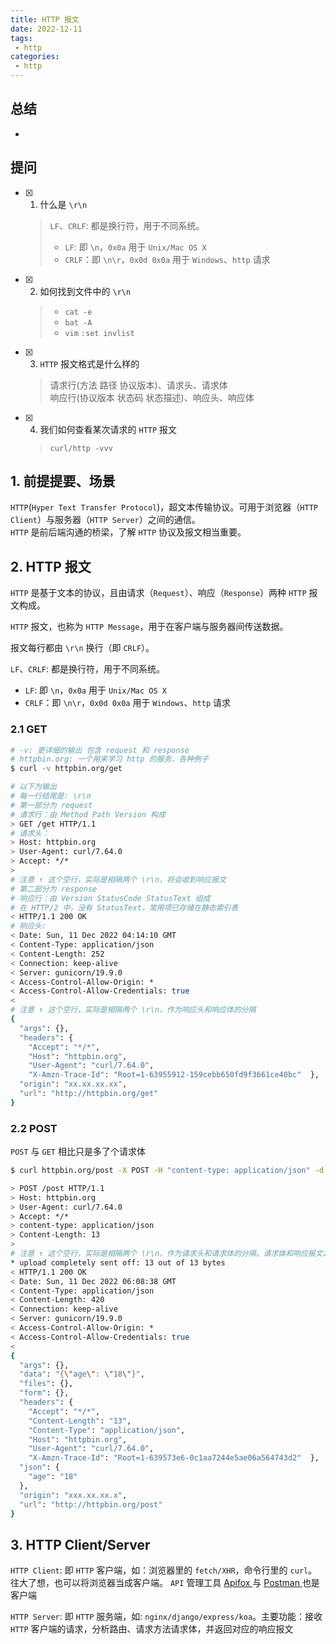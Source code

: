 ```yaml
---
title: HTTP 报文
date: 2022-12-11
tags:
 - http
categories: 
 - http
---
```



## 总结
-  





## 提问
- [x] 1. 什么是 `\r\n`
    > `LF`、`CRLF`: 都是换行符，用于不同系统。   
    > - `LF`: 即 `\n`，`0x0a` 用于 `Unix/Mac OS X`     
    > - `CRLF`：即 `\n\r`，`0x0d 0x0a` 用于 `Windows`、`http` 请求      

- [x] 2. 如何找到文件中的 `\r\n`
    > - `cat -e` 
    > - `bat -A`
    > - `vim` `:set invlist`

- [x] 3. `HTTP` 报文格式是什么样的
    > 请求行(方法 路径 协议版本)、请求头、请求体     
    > 响应行(协议版本 状态码 状态描述)、响应头、响应体

- [x] 4. 我们如何查看某次请求的 `HTTP` 报文
    > `curl/http -vvv`







## 1. 前提提要、场景
`HTTP`(`Hyper Text Transfer Protocol`)，超文本传输协议。可用于浏览器（`HTTP Client`）与服务器（`HTTP Server`）之间的通信。         
`HTTP` 是前后端沟通的桥梁，了解 `HTTP` 协议及报文相当重要。


## 2. HTTP 报文
`HTTP` 是基于文本的协议，且由请求（`Request`）、响应（`Response`）两种 `HTTP` 报文构成。               

`HTTP` 报文，也称为 `HTTP Message`，用于在客户端与服务器间传送数据。

报文每行都由 `\r\n` 换行（即 `CRLF`）。

`LF`、`CRLF`: 都是换行符，用于不同系统。   
- `LF`: 即 `\n`，`0x0a` 用于 `Unix/Mac OS X`     
- `CRLF`：即 `\n\r`，`0x0d 0x0a` 用于 `Windows`、`http` 请求      


### 2.1 GET
```sh
# -v: 更详细的输出 包含 request 和 response
# httpbin.org: 一个用来学习 http 的服务，各种例子
$ curl -v httpbin.org/get 

# 以下为输出
# 每一行结尾是: \r\n
# 第一部分为 request
# 请求行：由 Method Path Version 构成
> GET /get HTTP/1.1
# 请求头：
> Host: httpbin.org
> User-Agent: curl/7.64.0
> Accept: */*
>
# 注意 ↑ 这个空行，实际是相隔两个 \r\n，将会收到响应报文
# 第二部分为 response
# 响应行：由 Version StatusCode StatusText 组成
# 在 HTTP/2 中，没有 StatusText，常用项已存储在静态索引表
< HTTP/1.1 200 OK
# 响应头:
< Date: Sun, 11 Dec 2022 04:14:10 GMT
< Content-Type: application/json
< Content-Length: 252
< Connection: keep-alive
< Server: gunicorn/19.9.0
< Access-Control-Allow-Origin: *
< Access-Control-Allow-Credentials: true
<
# 注意 ↑ 这个空行，实际是相隔两个 \r\n，作为响应头和响应体的分隔
{
  "args": {},
  "headers": {
    "Accept": "*/*",
    "Host": "httpbin.org",
    "User-Agent": "curl/7.64.0",
    "X-Amzn-Trace-Id": "Root=1-63955912-159cebb650fd9f3661ce40bc"  },
  "origin": "xx.xx.xx.xx",
  "url": "http://httpbin.org/get"
}
```


### 2.2 POST
`POST` 与 `GET` 相比只是多了个请求体

```sh
$ curl httpbin.org/post -X POST -H "content-type: application/json" -d '{"age": "18"}' -v

> POST /post HTTP/1.1
> Host: httpbin.org
> User-Agent: curl/7.64.0
> Accept: */*
> content-type: application/json
> Content-Length: 13
>
# 注意 ↑ 这个空行，实际是相隔两个 \r\n，作为请求头和请求体的分隔。请求体和响应报文之间就没有空行了
* upload completely sent off: 13 out of 13 bytes
< HTTP/1.1 200 OK
< Date: Sun, 11 Dec 2022 06:08:38 GMT
< Content-Type: application/json
< Content-Length: 420
< Connection: keep-alive
< Server: gunicorn/19.9.0
< Access-Control-Allow-Origin: *
< Access-Control-Allow-Credentials: true
<
{
  "args": {},
  "data": "{\"age\": \"18\"}",
  "files": {},
  "form": {},
  "headers": {
    "Accept": "*/*",
    "Content-Length": "13",
    "Content-Type": "application/json",
    "Host": "httpbin.org",
    "User-Agent": "curl/7.64.0",
    "X-Amzn-Trace-Id": "Root=1-639573e6-0c1aa7244e5ae06a564743d2"  },
  "json": {
    "age": "18"
  },
  "origin": "xxx.xx.xx.x",
  "url": "http://httpbin.org/post"
}
```

## 3. HTTP Client/Server

`HTTP Client`: 即 `HTTP` 客户端，如：浏览器里的 `fetch/XHR`，命令行里的 `curl`。往大了想，也可以将浏览器当成客户端。 `API` 管理工具 [ Apifox ](https://www.apifox.cn/) 与 [ Postman ](https://www.postman.com/) 也是客户端

`HTTP Server`: 即 `HTTP` 服务端，如: `nginx/django/express/koa`。主要功能：接收 `HTTP` 客户端的请求，分析路由、请求方法请求体，并返回对应的响应报文




